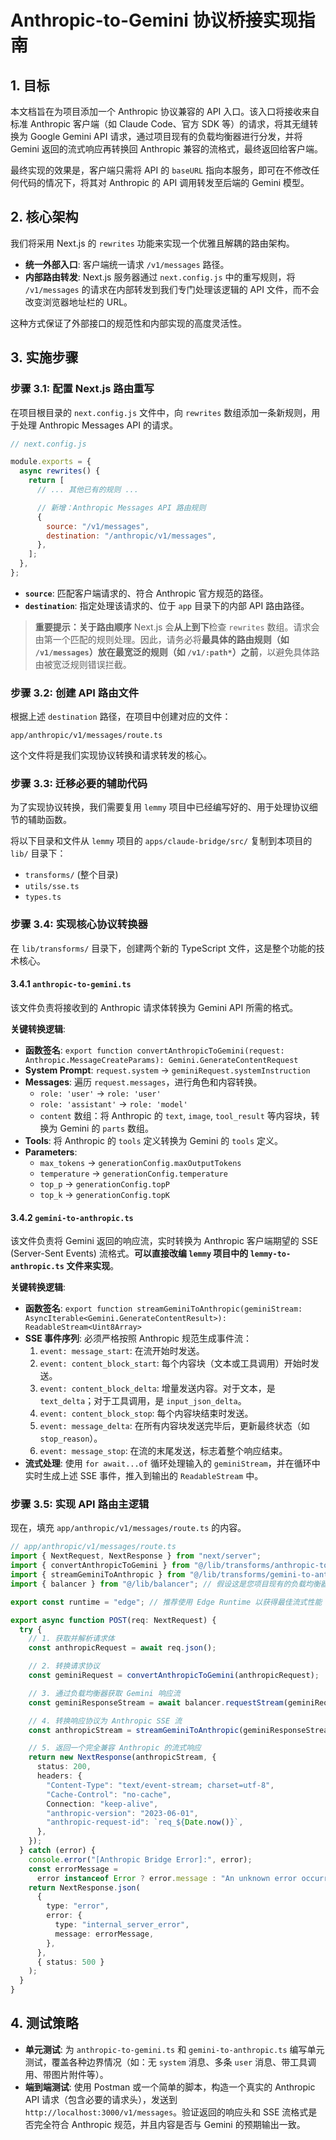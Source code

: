 # Anthropic-to-Gemini 协议桥接实现指南

## 1. 目标

本文档旨在为项目添加一个 Anthropic 协议兼容的 API 入口。该入口将接收来自标准 Anthropic 客户端（如 Claude Code、官方 SDK 等）的请求，将其无缝转换为 Google Gemini API 请求，通过项目现有的负载均衡器进行分发，并将 Gemini 返回的流式响应再转换回 Anthropic 兼容的流格式，最终返回给客户端。

最终实现的效果是，客户端只需将 API 的 `baseURL` 指向本服务，即可在不修改任何代码的情况下，将其对 Anthropic 的 API 调用转发至后端的 Gemini 模型。

## 2. 核心架构

我们将采用 Next.js 的 `rewrites` 功能来实现一个优雅且解耦的路由架构。

- **统一外部入口**: 客户端统一请求 `/v1/messages` 路径。
- **内部路由转发**: Next.js 服务器通过 `next.config.js` 中的重写规则，将 `/v1/messages` 的请求在内部转发到我们专门处理该逻辑的 API 文件，而不会改变浏览器地址栏的 URL。

这种方式保证了外部接口的规范性和内部实现的高度灵活性。

## 3. 实施步骤

### 步骤 3.1: 配置 Next.js 路由重写

在项目根目录的 `next.config.js` 文件中，向 `rewrites` 数组添加一条新规则，用于处理 Anthropic Messages API 的请求。

```javascript
// next.config.js

module.exports = {
  async rewrites() {
    return [
      // ... 其他已有的规则 ...

      // 新增：Anthropic Messages API 路由规则
      {
        source: "/v1/messages",
        destination: "/anthropic/v1/messages",
      },
    ];
  },
};
```

- **`source`**: 匹配客户端请求的、符合 Anthropic 官方规范的路径。
- **`destination`**: 指定处理该请求的、位于 `app` 目录下的内部 API 路由路径。

> **重要提示：关于路由顺序**
> Next.js 会**从上到下**检查 `rewrites` 数组。请求会由第一个匹配的规则处理。因此，请务必将**最具体的路由规则（如 `/v1/messages`）放在最宽泛的规则（如 `/v1/:path*`）之前**，以避免具体路由被宽泛规则错误拦截。

### 步骤 3.2: 创建 API 路由文件

根据上述 `destination` 路径，在项目中创建对应的文件：

`app/anthropic/v1/messages/route.ts`

这个文件将是我们实现协议转换和请求转发的核心。

### 步骤 3.3: 迁移必要的辅助代码

为了实现协议转换，我们需要复用 `lemmy` 项目中已经编写好的、用于处理协议细节的辅助函数。

将以下目录和文件从 `lemmy` 项目的 `apps/claude-bridge/src/` 复制到本项目的 `lib/` 目录下：

- `transforms/` (整个目录)
- `utils/sse.ts`
- `types.ts`

### 步骤 3.4: 实现核心协议转换器

在 `lib/transforms/` 目录下，创建两个新的 TypeScript 文件，这是整个功能的技术核心。

#### 3.4.1 `anthropic-to-gemini.ts`

该文件负责将接收到的 Anthropic 请求体转换为 Gemini API 所需的格式。

**关键转换逻辑**:

- **函数签名**: `export function convertAnthropicToGemini(request: Anthropic.MessageCreateParams): Gemini.GenerateContentRequest`
- **System Prompt**: `request.system` -> `geminiRequest.systemInstruction`
- **Messages**: 遍历 `request.messages`，进行角色和内容转换。
  - `role: 'user'` -> `role: 'user'`
  - `role: 'assistant'` -> `role: 'model'`
  - `content` 数组：将 Anthropic 的 `text`, `image`, `tool_result` 等内容块，转换为 Gemini 的 `parts` 数组。
- **Tools**: 将 Anthropic 的 `tools` 定义转换为 Gemini 的 `tools` 定义。
- **Parameters**:
  - `max_tokens` -> `generationConfig.maxOutputTokens`
  - `temperature` -> `generationConfig.temperature`
  - `top_p` -> `generationConfig.topP`
  - `top_k` -> `generationConfig.topK`

#### 3.4.2 `gemini-to-anthropic.ts`

该文件负责将 Gemini 返回的响应流，实时转换为 Anthropic 客户端期望的 SSE (Server-Sent Events) 流格式。**可以直接改编 `lemmy` 项目中的 `lemmy-to-anthropic.ts` 文件来实现**。

**关键转换逻辑**:

- **函数签名**: `export function streamGeminiToAnthropic(geminiStream: AsyncIterable<Gemini.GenerateContentResult>): ReadableStream<Uint8Array>`
- **SSE 事件序列**: 必须严格按照 Anthropic 规范生成事件流：
  1.  `event: message_start`: 在流开始时发送。
  2.  `event: content_block_start`: 每个内容块（文本或工具调用）开始时发送。
  3.  `event: content_block_delta`: 增量发送内容。对于文本，是 `text_delta`；对于工具调用，是 `input_json_delta`。
  4.  `event: content_block_stop`: 每个内容块结束时发送。
  5.  `event: message_delta`: 在所有内容块发送完毕后，更新最终状态（如 `stop_reason`）。
  6.  `event: message_stop`: 在流的末尾发送，标志着整个响应结束。
- **流式处理**: 使用 `for await...of` 循环处理输入的 `geminiStream`，并在循环中实时生成上述 SSE 事件，推入到输出的 `ReadableStream` 中。

### 步骤 3.5: 实现 API 路由主逻辑

现在，填充 `app/anthropic/v1/messages/route.ts` 的内容。

```typescript
// app/anthropic/v1/messages/route.ts
import { NextRequest, NextResponse } from "next/server";
import { convertAnthropicToGemini } from "@/lib/transforms/anthropic-to-gemini";
import { streamGeminiToAnthropic } from "@/lib/transforms/gemini-to-anthropic";
import { balancer } from "@/lib/balancer"; // 假设这是您项目现有的负载均衡器实例

export const runtime = "edge"; // 推荐使用 Edge Runtime 以获得最佳流式性能

export async function POST(req: NextRequest) {
  try {
    // 1. 获取并解析请求体
    const anthropicRequest = await req.json();

    // 2. 转换请求协议
    const geminiRequest = convertAnthropicToGemini(anthropicRequest);

    // 3. 通过负载均衡器获取 Gemini 响应流
    const geminiResponseStream = await balancer.requestStream(geminiRequest);

    // 4. 转换响应协议为 Anthropic SSE 流
    const anthropicStream = streamGeminiToAnthropic(geminiResponseStream);

    // 5. 返回一个完全兼容 Anthropic 的流式响应
    return new NextResponse(anthropicStream, {
      status: 200,
      headers: {
        "Content-Type": "text/event-stream; charset=utf-8",
        "Cache-Control": "no-cache",
        Connection: "keep-alive",
        "anthropic-version": "2023-06-01",
        "anthropic-request-id": `req_${Date.now()}`,
      },
    });
  } catch (error) {
    console.error("[Anthropic Bridge Error]:", error);
    const errorMessage =
      error instanceof Error ? error.message : "An unknown error occurred.";
    return NextResponse.json(
      {
        type: "error",
        error: {
          type: "internal_server_error",
          message: errorMessage,
        },
      },
      { status: 500 }
    );
  }
}
```

## 4. 测试策略

- **单元测试**: 为 `anthropic-to-gemini.ts` 和 `gemini-to-anthropic.ts` 编写单元测试，覆盖各种边界情况（如：无 `system` 消息、多条 `user` 消息、带工具调用、带图片附件等）。
- **端到端测试**: 使用 Postman 或一个简单的脚本，构造一个真实的 Anthropic API 请求（包含必要的请求头），发送到 `http://localhost:3000/v1/messages`。验证返回的响应头和 SSE 流格式是否完全符合 Anthropic 规范，并且内容是否与 Gemini 的预期输出一致。
